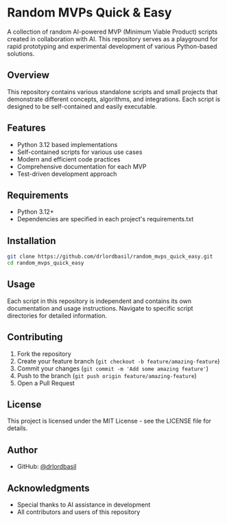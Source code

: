 # Random MVPs Quick & Easy

A collection of random AI-powered MVP (Minimum Viable Product) scripts created in collaboration with AI. This repository serves as a playground for rapid prototyping and experimental development of various Python-based solutions.

## Overview

This repository contains various standalone scripts and small projects that demonstrate different concepts, algorithms, and integrations. Each script is designed to be self-contained and easily executable.

## Features

- Python 3.12 based implementations
- Self-contained scripts for various use cases
- Modern and efficient code practices
- Comprehensive documentation for each MVP
- Test-driven development approach

## Requirements

- Python 3.12+
- Dependencies are specified in each project's requirements.txt

## Installation

```bash
git clone https://github.com/drlordbasil/random_mvps_quick_easy.git
cd random_mvps_quick_easy
```

## Usage

Each script in this repository is independent and contains its own documentation and usage instructions. Navigate to specific script directories for detailed information.

## Contributing

1. Fork the repository
2. Create your feature branch (`git checkout -b feature/amazing-feature`)
3. Commit your changes (`git commit -m 'Add some amazing feature'`)
4. Push to the branch (`git push origin feature/amazing-feature`)
5. Open a Pull Request

## License

This project is licensed under the MIT License - see the LICENSE file for details.

## Author

- GitHub: [@drlordbasil](https://github.com/drlordbasil)

## Acknowledgments

- Special thanks to AI assistance in development
- All contributors and users of this repository
